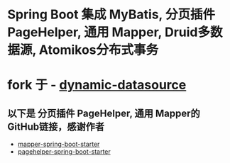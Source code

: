 # Spring Boot 集成 MyBatis, 分页插件 PageHelper, 通用 Mapper, Druid多数据源, Atomikos分布式事务

# fork 于 - [dynamic-datasource](https://github.com/kider/dynamic-datasource)


## 以下是 分页插件 PageHelper, 通用 Mapper的GitHub链接，感谢作者
- [mapper-spring-boot-starter](https://github.com/abel533/mapper-boot-starter)
- [pagehelper-spring-boot-starter](https://github.com/pagehelper/pagehelper-spring-boot)